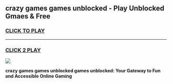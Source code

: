 
## crazy games games unblocked - Play Unblocked Gmaes & Free
<h3>
<a href="https://premium.freeplayer.one?title=crazy_games_games_unblocked&ref=20F">CLICK TO PLAY</a></h3>
<hr>

<h3>
<a href="https://premium.freeplayer.one?title=crazy_games_games_unblocked&ref=20F">CLICK 2 PLAY</a>
  
</h3>

<a href="https://premium.freeplayer.one?title=crazy_games_games_unblocked&ref=20F/"><img src="https://clearcache.store/games.png"></a>


**crazy games games unblocked games unblocked: Your Gateway to Fun and Accessible Online Gaming**
